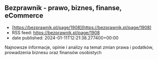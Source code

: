 ## Bezprawnik - prawo, biznes, finanse, eCommerce
 - [https://bezprawnik.pl/page/1908](https://bezprawnik.pl/page/1908)
 - RSS feed: https://bezprawnik.pl/page/1908
 - date published: 2024-01-11T12:21:38.277400+00:00

Najnowsze informacje, opinie i analizy na temat zmian prawa i podatków, prowadzenia biznesu oraz finansów osobistych

